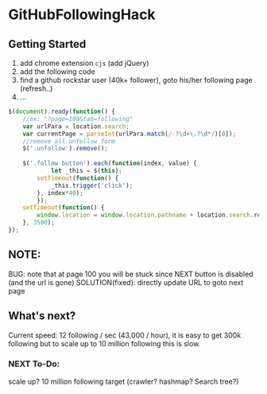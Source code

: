 # GitHubFollowingHack


## Getting Started

1. add chrome extension `cjs` (add jQuery)
2. add the following code
3. find a github rockstar user (40k+ follower), goto his/her following page (refresh..)
4. ...


```javascript
$(document).ready(function() {
	//ex: "?page=100&tab=following"
	var urlPara = location.search;
  	var currentPage = parseInt(urlPara.match(/-?\d+\.?\d*/)[0]);
  	//remove all unfollow form
	$('.unfollow').remove();
  
  	$('.follow button').each(function(index, value) {
  	    	let _this = $(this);
		setTimeout(function() {
			_this.trigger('click');
		}, index*40);
    	});
	setTimeout(function() {
		window.location = window.location.pathname + location.search.replace(currentPage, currentPage+1)
	}, 3500);
});
```

## NOTE:
BUG: note that at page 100 you will be stuck since NEXT button is disabled (and the url is gone)
SOLUTION(fixed): directly update URL to goto next page


## What's next?
Current speed: 12 following / sec (43,000 / hour), it is easy to get 300k following but to scale up to 10 million following this is slow. 


### NEXT To-Do:
scale up? 10 million following target (crawler? hashmap? Search tree?)
